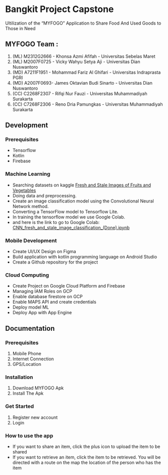 <h1>Bangkit Project Capstone</h1>
<p>Ultilization of the “MYFOGO” Application to Share Food And Used Goods  to Those in Need</p>
<h2>MYFOGO Team :</h2>
<ol>
  <li>(ML) M2312G2666 - Khonsa Azmi Afifah - Universitas Sebelas Maret</li>
  <li>(ML) M2007F0725 - Vicky Wahyu Setya Aji - Universitas Dian Nuswantoro</li>
  <li>(MD) A7211F1951 - Mohammad Fariz Al Ghifari - Universitas Indraprasta PGRI</li>
  <li>(MD) A2007F0693- James Oktavian Budi Sinarto - Universitas Dian Nuswantoro</li>
  <li>(CC) C2268F2307 - Rifqi Nur Fauzi  - Universitas Muhammadiyah Surakarta</li>
  <li>(CC) C7268F2306 - Reno Dria Pamungkas  - Universitas Muhammadiyah Surakarta</li>
 </ol>
<h2>Development</h2>
<h3>Prerequisites</h3>
<ul>
  <li>Tensorflow</li>
  <li>Kotlin</li>
  <li>Firebase</li>
</ul>
<h3>Machine Learning</h3>
<ul>
  <li>Searching datasets on kaggle <a href="https://www.kaggle.com/datasets/raghavrpotdar/fresh-and-stale-images-of-fruits-and-vegetables">Fresh and Stale Images of Fruits and Vegetables</a></li>
  <li>Doing data and preprocessing.</li>
  <li>Create an image classification model using the Convolutional Neural Network method.</li>
  <li>Converting a TensorFlow model to Tensorflow Lite.</li>
  <li>In training the tensorflow model we use Google Colab.</li>
  <li>and here is the link to go to Google Colab: <a href="https://drive.google.com/file/d/1KyGlLgxp_looSuvyK7qAfEoj_AH2NK_M/view?usp=sharing">CNN_fresh_and_stale_image_classification_(Done).ipynb</a></li>
  
</ul>
<h3>Mobile Development</h3>
<ul>
  <li>Create UI/UX Design on Figma</li>
  <li>Build application with kotlin programming language on Android Studio</li>
  <li>Create a Github repository for the project</li>
</ul>
<h3>Cloud Computing</h3>
<ul>
  <li>Create Project on Google Cloud Platform and Firebase</li>
  <li>Managing IAM Roles on GCP</li>
  <li>Enable database firestore on GCP</li>
  <li>Enable MAPS API and create credentials</li>
  <li>Deploy model ML</li>
  <li>Deploy App with App Engine</li>
</ul>
<h2>Documentation</h2>
<h3>Prerequisites</h3>
<ol>
  <li>Mobile Phone</li>
  <li>Internet Connection</li>
  <li>GPS/Location</li>
</ol>
<h3>Installation</h3>
<ol>
  <li>Download MYFOGO Apk</li>
  <li>Install The Apk</li>
</ol>
<h3>Get Started</h3>
<ol>
  <li>Register new account</li>
  <li>Login</li>
</ol>
<h3>How to use the app</h3>
<ul>
  <li>If you want to share an item, click the plus icon to upload the item to be shared</li>
  <li>If you want to retrieve an item, click the item to be retrieved. You will be directed with a route on the map the location of the person who has the item</li>
</ul>
